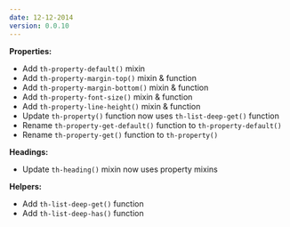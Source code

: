 ```yaml
---
date: 12-12-2014
version: 0.0.10
---
```

**Properties:**

- Add `th-property-default()` mixin
- Add `th-property-margin-top()` mixin & function
- Add `th-property-margin-bottom()` mixin & function
- Add `th-property-font-size()` mixin & function
- Add `th-property-line-height()` mixin & function
- Update `th-property()` function now uses `th-list-deep-get()` function
- Rename `th-property-get-default()` function to `th-property-default()`
- Rename `th-property-get()` function to `th-property()`

**Headings:**

- Update `th-heading()` mixin now uses property mixins

**Helpers:**

- Add `th-list-deep-get()` function
- Add `th-list-deep-has()` function
